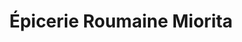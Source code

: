 ---
title: "Épicerie Roumaine Miorita"
url: /chelles/epicerie-roumaine-miorita/
shop: Lebensmittel
---